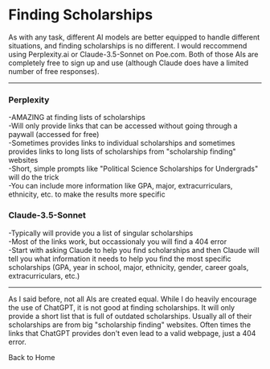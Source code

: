 # Finding Scholarships

As with any task, different AI models are better equipped to handle different situations, and finding scholarships is no different. I would reccommend using Perplexity.ai or Claude-3.5-Sonnet on Poe.com. Both of those AIs are completely free to sign up and use (although Claude does have a limited number of free responses). 

_____

### Perplexity
-AMAZING at finding lists of scholarships  
-Will only provide links that can be accessed without going through a paywall (accessed for free)  
-Sometimes provides links to individual scholarships and sometimes provides links to long lists of scholarships from "scholarship finding" websites  
-Short, simple prompts like "Political Science Scholarships for Undergrads" will do the trick  
-You can include more information like GPA, major, extracurriculars, ethnicity, etc. to make the results more specific  

### Claude-3.5-Sonnet
-Typically will provide you a list of singular scholarships  
-Most of the links work, but occassionaly you will find a 404 error  
-Start with asking Claude to help you find scholarships and then Claude will tell you what information it needs to help you find the most specific scholarships (GPA, year in school, major, ethnicity, gender, career goals, extracurriculars, etc.)

_____

As I said before, not all AIs are created equal. While I do heavily encourage the use of ChatGPT, it is not good at finding scholarships. It will only provide a short list that is full of outdated scholarships. Usually all of their scholarships are from big "scholarship finding" websites. Often times the links that ChatGPT provides don't even lead to a valid webpage, just a 404 error. 

Back to Home

